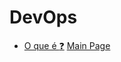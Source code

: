 # DevOps 
* [O que é :question:](https://github.com/OdairPanizziJunior/DevOps/blob/main/Concepts.md)
[Main Page](https://github.com/OdairPanizziJunior)
